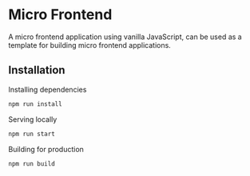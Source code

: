# Micro Frontend

A micro frontend application using vanilla JavaScript, can be used as a template for building micro frontend applications.

## Installation 

Installing dependencies
```bash
npm run install
```

Serving locally
```bash
npm run start
```

Building for production
```bash
npm run build
```
